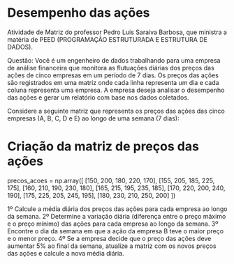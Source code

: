 # Desempenho das ações
Atividade de Matriz do professor Pedro Luis Saraiva Barbosa, que ministra a matéria de PEED (PROGRAMAÇÃO ESTRUTURADA E ESTRUTURA DE DADOS).

Questão: Você é um engenheiro de dados trabalhando para uma empresa de análise financeira que monitora as flutuações diárias dos preços das ações de cinco empresas em um período de 7 dias. Os preços das ações são registrados em uma matriz onde cada linha representa um dia e cada coluna representa uma empresa. A empresa deseja analisar o desempenho das ações e gerar um relatório com base nos dados coletados.

Considere a seguinte matriz que representa os preços das ações das cinco empresas (A, B, C, D e E) ao longo de uma semana (7 dias):
# Criação da matriz de preços das ações 
precos_acoes = np.array([ 
      [150, 200, 180, 220, 170], 
      [155, 205, 185, 225, 175], 
      [160, 210, 190, 230, 180],
      [165, 215, 195, 235, 185], 
      [170, 220, 200, 240, 190], 
      [175, 225, 205, 245, 195], 
      [180, 230, 210, 250, 200] 
])

1º Calcule a média diária dos preços das ações para cada empresa ao longo da semana.
2º Determine a variação diária (diferença entre o preço máximo e o preço mínimo) das ações para cada empresa ao longo da semana.
3º Encontre o dia da semana em que a ação da empresa B teve o maior preço e o menor preço.
4º Se a empresa decide que o preço das ações deve aumentar 5% ao final da semana, atualize a matriz com os novos preços das ações e calcule a nova média diária.
